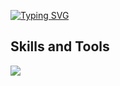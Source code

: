 [![Typing SVG](https://readme-typing-svg.demolab.com?font=Fira+Code&pause=100&color=4D4D4D&vCenter=true&random=false&width=500&lines=Hi+Guys!;Im+Qoqnus+master;Im+a+litte+flutter+developer)](https://git.io/typing-svg)

## Skills and Tools
<img src='https://skillicons.dev/icons?i=python,django,flutter,dart,discord,linux,pycharm,vscode,postman,java,idea,maven&perline=10'>
